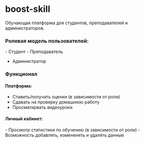 # boost-skill
Обучающая платформа для студентов, преподавателей и администраторов.

### Ролевая модель пользователей:
﻿﻿- Студент
﻿- Преподаватель
- Администратор


### Функционал
#### Платформа:
- Ставить/получать оценки (в зависимости от роли)
- Сдавать на проверку домашнюю работу
- Просматирвать видеоуроки


#### Личный кабинет:
﻿﻿- Просмотр статистики по обучению (в зависимости от роли)
﻿﻿- Возможность добавлять, измененять и удалять данные
